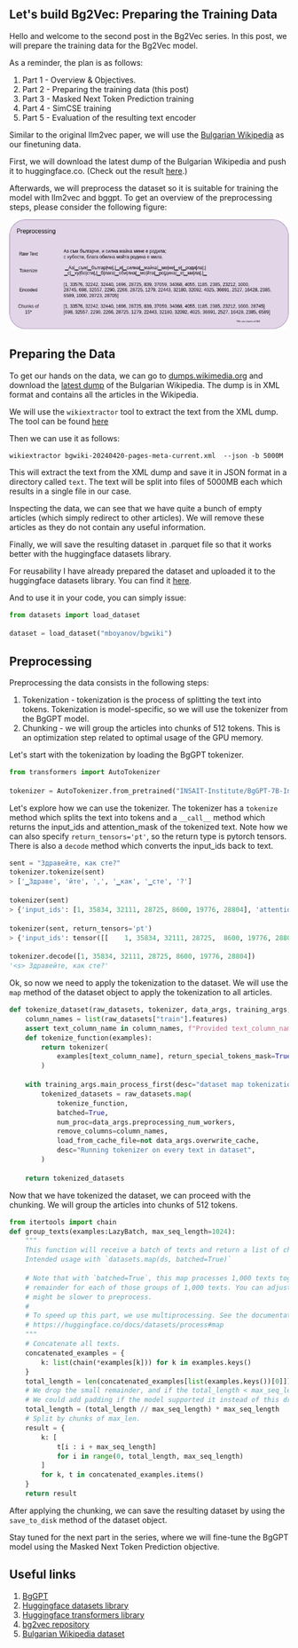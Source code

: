 ## Let's build Bg2Vec: Preparing the Training Data 

Hello and welcome to the second post in the Bg2Vec series. In this post, we will prepare the training data for the Bg2Vec model.

As a reminder, the plan is as follows:

1. Part 1 - Overview & Objectives. 
2. Part 2 - Preparing the training data (this post)
3. Part 3 - Masked Next Token Prediction training
4. Part 4 - SimCSE training
5. Part 5 - Evaluation of the resulting text encoder


Similar to the original llm2vec paper, we will use the [Bulgarian Wikipedia](https://bg.wikipedia.org/) as our finetuning data.

First, we will download the latest dump of the Bulgarian Wikipedia and push it to huggingface.co. (Check out the result [here](https://huggingface.co/datasets/mboyanov/bgwiki).)

Afterwards, we will preprocess the dataset so it is suitable for training the model with llm2vec and bggpt. 
To get an overview of the preprocessing steps, please consider the following figure:

![Preprocessing](/images/preprocessing.png)

## Preparing the Data

To get our hands on the data, we can go to [dumps.wikimedia.org](https://dumps.wikimedia.org) and download the [latest dump](https://dumps.wikimedia.org/bgwiki/20240501/) of the Bulgarian Wikipedia. 
The dump is in XML format and contains all the articles in the Wikipedia.

We will use the `wikiextractor` tool to extract the text from the XML dump. The tool can be found [here]()

Then we can use it as follows:

```
wikiextractor bgwiki-20240420-pages-meta-current.xml  --json -b 5000M
```

This will extract the text from the XML dump and save it in JSON format in a directory called `text`. 
The text will be split into files of 5000MB each which results in a single file in our case. 

Inspecting the data, we can see that we have quite a bunch of empty articles (which simply redirect to other articles).
We will remove these articles as they do not contain any useful information.

Finally, we will save the resulting dataset in .parquet file so that it works better with the huggingface datasets library.

For reusability I have already prepared the dataset and uploaded it to the huggingface datasets library. You can find it [here](https://huggingface.co/datasets/mboyanov/bgwiki).

And to use it in your code, you can simply issue:

```python
from datasets import load_dataset

dataset = load_dataset("mboyanov/bgwiki")
```


## Preprocessing

Preprocessing the data consists in the following steps:

1. Tokenization - tokenization is the process of splitting the text into tokens. Tokenization is model-specific, so we will use the tokenizer from the BgGPT model.
2. Chunking - we will group the articles into chunks of 512 tokens. This is an optimization step related to optimal usage of the GPU memory.

Let's start with the tokenization by loading the BgGPT tokenizer.

```python
from transformers import AutoTokenizer

tokenizer = AutoTokenizer.from_pretrained("INSAIT-Institute/BgGPT-7B-Instruct-v0.2")
```

Let's explore how we can use the tokenizer. The tokenizer has a `tokenize` method which splits the text into tokens 
and a `__call__` method which returns the input_ids and attention_mask of the tokenized text. 
Note how we can also specify `return_tensors='pt'`, so the return type is pytorch tensors.
There is also a `decode` method which converts the input_ids back to text.

```python
sent = "Здравейте, как сте?"
tokenizer.tokenize(sent)
> ['▁Здраве', 'йте', ',', '▁как', '▁сте', '?']

tokenizer(sent)
> {'input_ids': [1, 35834, 32111, 28725, 8600, 19776, 28804], 'attention_mask': [1, 1, 1, 1, 1, 1, 1]}

tokenizer(sent, return_tensors='pt')
> {'input_ids': tensor([[    1, 35834, 32111, 28725,  8600, 19776, 28804]]), 'attention_mask': tensor([[1, 1, 1, 1, 1, 1, 1]])}

tokenizer.decode([1, 35834, 32111, 28725, 8600, 19776, 28804])
'<s> Здравейте, как сте?'
```

Ok, so now we need to apply the tokenization to the dataset. We will use the `map` method of the dataset object to apply the tokenization to all articles.

```python
def tokenize_dataset(raw_datasets, tokenizer, data_args, training_args, text_column_name="text"):
    column_names = list(raw_datasets["train"].features)
    assert text_column_name in column_names, f"Provided text_column_name {text_column_name} not in dataset"
    def tokenize_function(examples):
        return tokenizer(
            examples[text_column_name], return_special_tokens_mask=True
        )

    with training_args.main_process_first(desc="dataset map tokenization"):
        tokenized_datasets = raw_datasets.map(
            tokenize_function,
            batched=True,
            num_proc=data_args.preprocessing_num_workers,
            remove_columns=column_names,
            load_from_cache_file=not data_args.overwrite_cache,
            desc="Running tokenizer on every text in dataset",
        )
        
    return tokenized_datasets
```

Now that we have tokenized the dataset, we can proceed with the chunking. We will group the articles into chunks of 512 tokens.

```python
from itertools import chain
def group_texts(examples:LazyBatch, max_seq_length=1024):
    """
    This function will receive a batch of texts and return a list of chunks of texts that have length max_seq_length.
    Intended usage with `datasets.map(ds, batched=True)`

    # Note that with `batched=True`, this map processes 1,000 texts together, so group_texts throws away a
    # remainder for each of those groups of 1,000 texts. You can adjust that batch_size here but a higher value
    # might be slower to preprocess.
    #
    # To speed up this part, we use multiprocessing. See the documentation of the map method for more information:
    # https://huggingface.co/docs/datasets/process#map
    """
    # Concatenate all texts.
    concatenated_examples = {
        k: list(chain(*examples[k])) for k in examples.keys()
    }
    total_length = len(concatenated_examples[list(examples.keys())[0]])
    # We drop the small remainder, and if the total_length < max_seq_length  we exclude this batch and return an empty dict.
    # We could add padding if the model supported it instead of this drop, you can customize this part to your needs.
    total_length = (total_length // max_seq_length) * max_seq_length
    # Split by chunks of max_len.
    result = {
        k: [
            t[i : i + max_seq_length]
            for i in range(0, total_length, max_seq_length)
        ]
        for k, t in concatenated_examples.items()
    }
    return result

```

After applying the chunking, we can save the resulting dataset by using the `save_to_disk` method of the dataset object.

Stay tuned for the next part in the series, where we will fine-tune the BgGPT model using the Masked Next Token Prediction objective.

## Useful links

1. [BgGPT](https://bggpt.ai/)
2. [Huggingface datasets library](https://huggingface.co/docs/datasets/)
3. [Huggingface transformers library](https://huggingface.co/transformers/)
4. [bg2vec repository](https://github.com/mboyanov/bg2vec)
5. [Bulgarian Wikipedia dataset](https://huggingface.co/datasets/mboyanov/bgwiki)